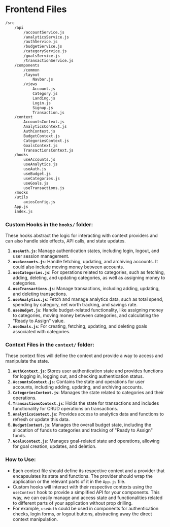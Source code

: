 # Frontend Files

```bash
/src
    /api
        /accountService.js
        /analyticsService.js
        /authService.js
        /budgetService.js
        /categoryService.js
        /goalsService.js
        /transactionService.js
    /components
        /common
        /layout
            Navbar.js
        /views
            Account.js
            Category.js
            Landing.js
            Login.js
            Signup.js
            Transaction.js
    /context
        AccountsContext.js
        AnalyticsContext.js
        AuthContext.js
        BudgetContext.js
        CategoriesContext.js
        GoalsContext.js
        TransactionsContext.js
    /hooks
        useAccounts.js
        useAnalytics.js
        useAuth.js
        useBudget.js
        useCategories.js
        useGoals.js
        useTransactions.js
    /mocks
    /utils
        axiosConfig.js
    App.js
    index.js
```

### Custom Hooks in the `hooks/` folder:

These hooks abstract the logic for interacting with context providers and can also handle side effects, API calls, and state updates.

1. **`useAuth.js`**: Manage authentication states, including login, logout, and user session management.
2. **`useAccounts.js`**: Handle fetching, updating, and archiving accounts. It could also include moving money between accounts.
3. **`useCategories.js`**: For operations related to categories, such as fetching, adding, deleting, and updating categories, as well as assigning money to categories.
4. **`useTransactions.js`**: Manage transactions, including adding, updating, and deleting transactions.
5. **`useAnalytics.js`**: Fetch and manage analytics data, such as total spend, spending by category, net worth tracking, and savings rate.
6. **`useBudget.js`**: Handle budget-related functionality, like assigning money to categories, moving money between categories, and calculating the "Ready to Assign" value.
7. **`useGoals.js`**: For creating, fetching, updating, and deleting goals associated with categories.

### Context Files in the `context/` folder:

These context files will define the context and provide a way to access and manipulate the state.

1. **`AuthContext.js`**: Stores user authentication state and provides functions for logging in, logging out, and checking authentication status.
2. **`AccountsContext.js`**: Contains the state and operations for user accounts, including adding, updating, and archiving accounts.
3. **`CategoriesContext.js`**: Manages the state related to categories and their operations.
4. **`TransactionsContext.js`**: Holds the state for transactions and includes functionality for CRUD operations on transactions.
5. **`AnalyticsContext.js`**: Provides access to analytics data and functions to refresh or update this data.
6. **`BudgetContext.js`**: Manages the overall budget state, including the allocation of funds to categories and tracking of "Ready to Assign" funds.
7. **`GoalsContext.js`**: Manages goal-related state and operations, allowing for goal creation, updates, and deletion.

### How to Use:

- Each context file should define its respective context and a provider that encapsulates its state and functions. The provider should wrap the application or the relevant parts of it in the `App.js` file.
- Custom hooks will interact with their respective contexts using the `useContext` hook to provide a simplified API for your components. This way, we can easily manage and access state and functionalities related to different parts of your application without prop drilling.
- For example, `useAuth` could be used in components for authentication checks, login forms, or logout buttons, abstracting away the direct context manipulation.
